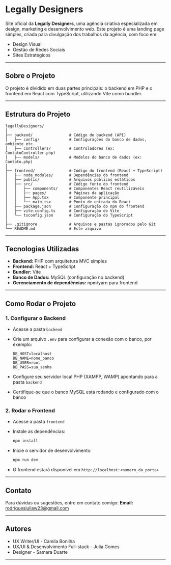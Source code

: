 # Legally Designers

Site oficial da **Legally Designers**, uma agência criativa especializada em design, marketing e desenvolvimento web. Este projeto é uma landing page simples, criada para divulgação dos trabalhos da agência, com foco em:

* Design Visual
* Gestão de Redes Sociais
* Sites Estratégicos

---

## Sobre o Projeto

O projeto é dividido em duas partes principais: o backend em PHP e o frontend em React com TypeScript, utilizando Vite como bundler.

---

## Estrutura do Projeto

```
legallyDesigners/
│
├── backend/                # Código do backend (API)
│   ├── config/             # Configurações do banco de dados, ambiente etc.
│   ├── controllers/        # Controladores (ex: ContatoController.php)
│   ├── models/             # Modelos do banco de dados (ex: Contato.php)
│
├── frontend/               # Código do frontend (React + TypeScript)
│   ├── node_modules/       # Dependências do frontend
│   ├── public/             # Arquivos públicos estáticos
│   ├── src/                # Código fonte do frontend
│   │   ├── components/     # Componentes React reutilizáveis
│   │   ├── pages/          # Páginas da aplicação
│   │   ├── App.tsx         # Componente principal
│   │   └── main.tsx        # Ponto de entrada do React
│   ├── package.json        # Configuração do npm do frontend
│   ├── vite.config.ts      # Configuração do Vite
│   └── tsconfig.json       # Configuração do TypeScript
│
├── .gitignore              # Arquivos e pastas ignorados pelo Git
└── README.md               # Este arquivo
```

---

## Tecnologias Utilizadas

* **Backend:** PHP com arquitetura MVC simples
* **Frontend:** React + TypeScript
* **Bundler:** Vite
* **Banco de Dados:** MySQL (configuração no backend)
* **Gerenciamento de dependências:** npm/yarn para frontend

---

## Como Rodar o Projeto

### 1. Configurar o Backend

* Acesse a pasta `backend`

* Crie um arquivo `.env` para configurar a conexão com o banco, por exemplo:

  ```
  DB_HOST=localhost
  DB_NAME=nome_banco
  DB_USER=root
  DB_PASS=sua_senha
  ```

* Configure seu servidor local PHP (XAMPP, WAMP) apontando para a pasta `backend`

* Certifique-se que o banco MySQL está rodando e configurado com o banco

### 2. Rodar o Frontend

* Acesse a pasta `frontend`

* Instale as dependências:

  ```bash
  npm install
  ```

* Inicie o servidor de desenvolvimento:

  ```bash
  npm run dev
  ```

* O frontend estará disponível em `http://localhost:<numero_da_porta>`

---

## Contato

Para dúvidas ou sugestões, entre em contato comigo:
**Email:** [rodriguesjuliaw23@gmail.com](mailto:rodriguesjuliaw23@gmail.com)

---

## Autores

* UX Writer/UI - Camila Bonilha
* UX/UI & Desenvolvimento Full-stack - Julia Gomes
* Designer - Samara Duarte

--- 